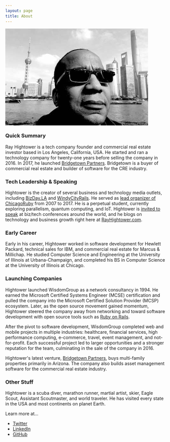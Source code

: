 ```yaml
---
layout: page
title: About
---
```


<img style="margin-right:20px" src="/images/ray_hightower_shanghai_china.jpg" align="center" width="450" alt="Ray Hightower in Shanghai, China" title="Ray Hightower in Shanghai, China" />

### Quick Summary

Ray Hightower is a tech company founder and commercial real estate investor based in Los Angeles, California, USA. He started and ran a technology company for twenty-one years before selling the company in 2016. In 2017, he launched [Bridgetown Partners](https://BridgetownPartners.com). Bridgetown is a buyer of commercial real estate and builder of software for the CRE industry.

### Tech Leadership & Speaking

Hightower is the creator of several business and technology media outlets, including [BizDay.LA](https://BizDay.LA) and [WindyCityRails](/blog/2015/10/05/windycityrails-2015-recap/). He served as [lead organizer of ChicagoRuby](/blog/2017/09/07/passing-the-chicagoruby-baton/) from 2007 to 2017. He is a perpetual student, currently exploring parallelism, quantum computing, and IoT. Hightower is [invited to speak](/speaking/) at biz/tech conferences around the world, and he blogs on technology and business growth right here at [RayHightower.com](/).

### Early Career

Early in his career, Hightower worked in software development for Hewlett Packard, technical sales for IBM, and commercial real estate for Marcus & Millichap. He studied Computer Science and Engineering at the University of Illinois at Urbana-Champaign, and completed his BS in Computer Science at the University of Illinois at Chicago.

### Launching Companies

Hightower launched WisdomGroup as a network consultancy in 1994. He earned the Microsoft Certified Systems Engineer (MCSE) certification and pulled the company into the Microsoft Certified Solution Provider (MCSP) ecosystem. Later, as the open source movement gained momentum, Hightower steered the company away from networking and toward software development with open source tools such as [Ruby on Rails](/blog/2017/07/25/a-business-view-of-ruby-on-rails/).

After the pivot to software development, WisdomGroup completed web and mobile projects in multiple industries: healthcare, financial services, high performance computing, e-commerce, travel, event management, and not-for-profit. Each successful project led to larger opportunities and a stronger reputation for the team, culminating in the sale of the company in 2016.

Hightower's latest venture, [Bridgetown Partners](https://bridgetownpartners.com), buys multi-family properties primarily in Arizona. The company also builds asset management software for the commercial real estate industry.

### Other Stuff

Hightower is a scuba diver, marathon runner, martial artist, skier, Eagle Scout, Assistant Scoutmaster, and world traveler. He has visited every state in the USA and most continents on planet Earth.

Learn more at...

* [Twitter](http://twitter.com/rayhightower)
* [LinkedIn](http://linkedin.com/in/rayhightower)
* [GitHub](http://github.com/rayhightower)

